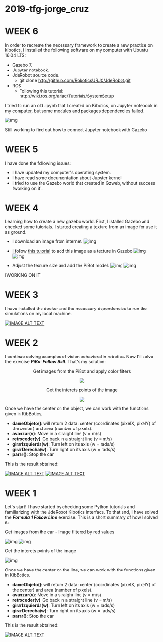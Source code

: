 # 2019-tfg-jorge_cruz

# WEEK 6

In order to recreate the necessary framework to create a new practice on kibotics, i Installed the following software on my computer with Ubuntu 16.04 LTS:

* Gazebo 7.
* Jupyter notebook.
* JdeRobot source code.
    * git clone http://github.com/RoboticsURJC/JdeRobot.git
* ROS 
   * Following this tutorial: http://wiki.ros.org/ariac/Tutorials/SystemSetup
   
I tried to run an old .ipynb that I created on Kibotics, on Jupyter notebook in my computer, but some modules and packages dependencies failed.

![img](/docs/error_modulo.png)

Still working to find out how to connect Jupyter notebook with Gazebo


# WEEK 5

I have done the following issues:

* I have updated my computer's operating system.
* I have read some documentation about Jupyter kernel.
* I tried to use the Gazebo world that created in Gzweb, without success (working on it).

# WEEK 4
Learning how to create a new gazebo world. First, I istalled Gazebo and checked some tutorials. I started creating a texture from an image for use it as ground.

* I download an image from internet.
![img](/docs/MyImage.png)

* I follow [this tutorial](http://answers.gazebosim.org/question/4761/how-to-build-a-world-with-real-image-as-ground-plane/) to add this image as a texture in Gazebo
![img](/docs/alfombra.png)
![img](/docs/alfombra_vertical.png)

* Adjust the texture size and add the PiBot model.
![img](/docs/alfombra_pibot1.png)
![img](/docs/alfombra_pibot2.png)


[WORKING ON IT]

# WEEK 3
I have installed the docker and the necessary dependencies to run the simulations on my local machine.

[![IMAGE ALT TEXT](/docs/lista_reproducción_docker.png)](https://www.youtube.com/playlist?list=PLH1XVnS33teVaV3bzCm5OtXfd_RqjqVBN "Lista Reproducción")

# WEEK 2
I continue solving examples of vision behavioral in robotics. Now I'll solve the exercise ***PiBot Follow Ball***. That's my solution:

<p align="center">
 Get images from the PiBot and apply color filters
 </p>
<p align="center"> 
  <img src="/docs/[FB]Filter.JPG"
</p>

<p align="center">
    Get the interets points of the image
</p>

<p align="center">
  <img src="/docs/[FB]Points.JPG">
</p>

Once we have the center on the object, we can work with the functions given in KibBotics.
* **dameObjeto()**: will return 2 data: center (coordinates (pixelX, pixelY) of the center) and area (number of pixels).
* **avanzar(v)**: Move in a straight line (v = m/s)
* **retroceder(v)**: Go back in a straight line (v = m/s)
* **girarIzquierda(w)**: Turn left on its axis (w = rads/s)
* **girarDerecha(w)**:  Turn right on its axis (w = rads/s)
* **parar()**: Stop the car

This is the result obtained:

[![IMAGE ALT TEXT](/docs/[FB]Iteration_1.JPG)](https://youtu.be/pLYk-796DTA "Follow Ball Video-1")
[![IMAGE ALT TEXT](/docs/[FB]Iteration_2.JPG)](https://youtu.be/luqyIFiPc6M "Follow Ball Video-2")

# WEEK 1
Let's start! I have started by checking some Python tutorials and familiarizing with the JdeRobot Kibotics interface. To that end, I have solved the ***Formula 1 Follow Line*** exercise. This is a short summary of how I solved it:

Get images from the car - Image filtered by red values

![img](/docs/[FL]Camera_RGB.png) ![img](/docs/[FL]Camera_HSV.png)

Get the interets points of the image

![img](/docs/[FL]Interets-Points.JPG) 

Once we have the center on the line, we can work with the functions given in KibBotics.
* **dameObjeto()**: will return 2 data: center (coordinates (pixelX, pixelY) of the center) and area (number of pixels).
* **avanzar(v)**: Move in a straight line (v = m/s)
* **retroceder(v)**: Go back in a straight line (v = m/s)
* **girarIzquierda(w)**: Turn left on its axis (w = rads/s)
* **girarDerecha(w)**:  Turn right on its axis (w = rads/s)
* **parar()**: Stop the car

This is the result obtained:

[![IMAGE ALT TEXT](/docs/[FL]Video.JPG)](https://youtu.be/x7tjk7Ptbkc "Follow Line Video")
